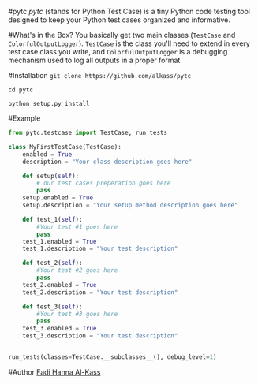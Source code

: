 #pytc
<i>pytc</i> (stands for Python Test Case) is a tiny Python code testing tool designed to keep your Python test cases organized and informative.

#What's in the Box?
You basically get two main classes (`TestCase` and `ColorfulOutputLogger`). `TestCase` is the class you'll need to extend in every test case class you write, and `ColorfulOutputLogger` is a debugging mechanism used to log all outputs in a proper format.

#Installation
`git clone https://github.com/alkass/pytc`

`cd pytc`

`python setup.py install`

#Example
```python
from pytc.testcase import TestCase, run_tests

class MyFirstTestCase(TestCase):
    enabled = True
    description = "Your class description goes here"

    def setup(self):
        # our test cases preperation goes here
        pass
    setup.enabled = True
    setup.description = "Your setup method description goes here"

    def test_1(self):
        #Your test #1 goes here
        pass
    test_1.enabled = True
    test_1.description = "Your test description"

    def test_2(self):
        #Your test #2 goes here
        pass
    test_2.enabled = True
    test_2.description = "Your test description"

    def test_3(self):
        #Your test #3 goes here
        pass
    test_3.enabled = True
    test_3.description = "Your test description"


run_tests(classes=TestCase.__subclasses__(), debug_level=1)
```


#Author
[Fadi Hanna Al-Kass](http://github.com/alkass)

